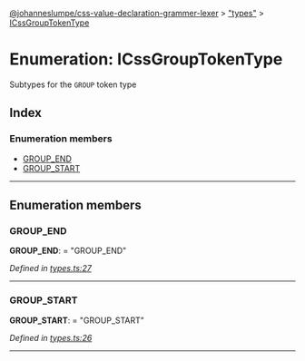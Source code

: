 [@johanneslumpe/css-value-declaration-grammer-lexer](../README.md) > ["types"](../modules/_types_.md) > [ICssGroupTokenType](../enums/_types_.icssgrouptokentype.md)

# Enumeration: ICssGroupTokenType

Subtypes for the `GROUP` token type

## Index

### Enumeration members

* [GROUP_END](_types_.icssgrouptokentype.md#group_end)
* [GROUP_START](_types_.icssgrouptokentype.md#group_start)

---

## Enumeration members

<a id="group_end"></a>

###  GROUP_END

**GROUP_END**:  = "GROUP_END"

*Defined in [types.ts:27](https://github.com/johanneslumpe/css-value-declaration-grammer-lexer/blob/c9b8a67/src/types.ts#L27)*

___
<a id="group_start"></a>

###  GROUP_START

**GROUP_START**:  = "GROUP_START"

*Defined in [types.ts:26](https://github.com/johanneslumpe/css-value-declaration-grammer-lexer/blob/c9b8a67/src/types.ts#L26)*

___

